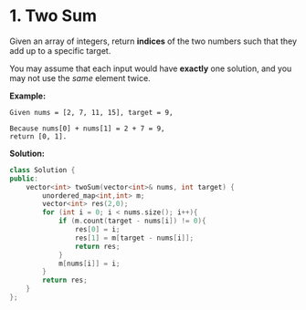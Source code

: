 # 1. Two Sum

Given an array of integers, return **indices** of the two numbers such that they add up to a specific target.

You may assume that each input would have **exactly** one solution, and you may not use the *same* element twice.

**Example:**

```
Given nums = [2, 7, 11, 15], target = 9,

Because nums[0] + nums[1] = 2 + 7 = 9,
return [0, 1].
```



**Solution:**

```c++
class Solution {
public:
    vector<int> twoSum(vector<int>& nums, int target) {
        unordered_map<int,int> m;
        vector<int> res(2,0);
        for (int i = 0; i < nums.size(); i++){
            if (m.count(target - nums[i]) != 0){
                res[0] = i;
                res[1] = m[target - nums[i]];
                return res;
            }
            m[nums[i]] = i;
        }
        return res;
    }
};
```

